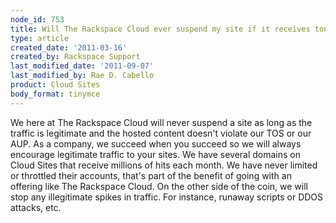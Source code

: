 ```yaml
---
node_id: 753
title: Will The Rackspace Cloud ever suspend my site if it receives tons of visitors?
type: article
created_date: '2011-03-16'
created_by: Rackspace Support
last_modified_date: '2011-09-07'
last_modified_by: Rae D. Cabello
product: Cloud Sites
body_format: tinymce
---
```


We here at The Rackspace Cloud will never suspend a site as long as the
traffic is legitimate and the hosted content doesn't violate our TOS or
our AUP. As a company, we succeed when you succeed so we will always
encourage legitimate traffic to your sites. We have several domains on
Cloud Sites that receive millions of hits each month. We have never
limited or throttled their accounts, that's part of the benefit of going
with an offering like The Rackspace Cloud. On the other side of the
coin, we will stop any illegitimate spikes in traffic. For instance,
runaway scripts or DDOS attacks, etc.

